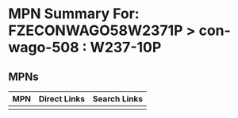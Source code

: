 



# MPN Summary For: FZECONWAGO58W2371P > con-wago-508 : W237-10P

## MPNs
  

|MPN|Direct Links|Search Links|
| :--- | :--- | :--- |
||||
